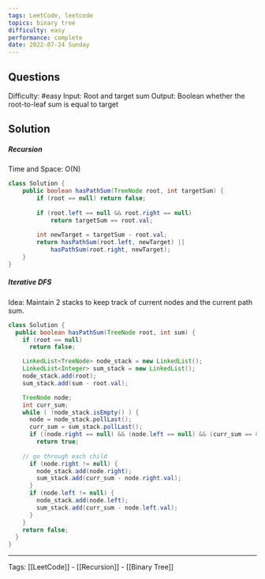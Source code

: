 ```yaml
---
tags: LeetCode, leetcode
topics: binary tree
difficulty: easy
performance: complete
date: 2022-07-24 Sunday
---
```


## Questions
Difficulty: #easy 
Input: Root and target sum
Output: Boolean whether the root-to-leaf sum is equal to target

## Solution
##### Recursion
Time and Space: O(N)

```Java
class Solution {
    public boolean hasPathSum(TreeNode root, int targetSum) {
        if (root == null) return false;
        
        if (root.left == null && root.right == null) 
            return targetSum == root.val;
        
        int newTarget = targetSum - root.val;
        return hasPathSum(root.left, newTarget) || 
            hasPathSum(root.right, newTarget);
    }
}
```

##### Iterative DFS
Idea: Maintain 2 stacks to keep track of current nodes and the current path sum.

```Java
class Solution {
  public boolean hasPathSum(TreeNode root, int sum) {
    if (root == null)
      return false;

    LinkedList<TreeNode> node_stack = new LinkedList();
    LinkedList<Integer> sum_stack = new LinkedList();
    node_stack.add(root);
    sum_stack.add(sum - root.val);

    TreeNode node;
    int curr_sum;
    while ( !node_stack.isEmpty() ) {
      node = node_stack.pollLast();
      curr_sum = sum_stack.pollLast();
      if ((node.right == null) && (node.left == null) && (curr_sum == 0))
        return true;
    
    // go through each child
      if (node.right != null) {
        node_stack.add(node.right);
        sum_stack.add(curr_sum - node.right.val);
      }
      if (node.left != null) {
        node_stack.add(node.left);
        sum_stack.add(curr_sum - node.left.val);
      }
    }
    return false;
  }
}
```

- - - - - - - - - - - - - - - - - - - - - - - - - - - - -   
Tags: [[LeetCode]] - [[Recursion]] - [[Binary Tree]]
